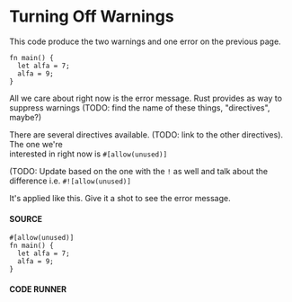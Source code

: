 # Turning Off Warnings

This code produce the two warnings and one
error on the previous page.

```rust, noplayground
fn main() {
  let alfa = 7;
  alfa = 9;
}
```

All we care about right now is the error message.
Rust provides as way to suppress warnings (TODO:
find the name of these things, "directives", maybe?)

There are several directives available. (TODO:
link to the other directives). The one we're  
interested in right now is `#[allow(unused)]`

(TODO: Update based on the one with the `!`
as well and talk about the difference i.e.
`#![allow(unused)]`

It's applied like this. Give it a shot
to see the error message.

#### SOURCE

```rust, noplayground, EXAMPLE1
#[allow(unused)]
fn main() {
  let alfa = 7;
  alfa = 9;
}
```

#### CODE RUNNER

```rust, editable, CODE1

```
